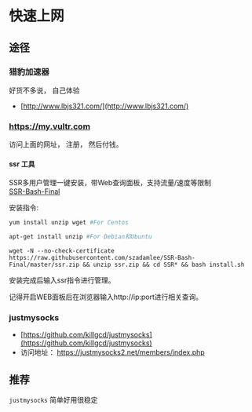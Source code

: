 # 快速上网

## 途径

### 猎豹加速器
好货不多说， 自己体验             
- [http://www.lbjs321.com/](http://www.lbjs321.com/)



### https://my.vultr.com 
访问上面的网址， 注册， 然后付钱。 

#### ssr 工具

SSR多用户管理一键安装，带Web查询面板，支持流量/速度等限制                        
[SSR-Bash-Final](https://github.com/szadamlee/SSR-Bash-Final)


安装指令:
```bash
yum install unzip wget #For Centos

apt-get install unzip #For Debian和Ubuntu
```

`wget -N --no-check-certificate https://raw.githubusercontent.com/szadamlee/SSR-Bash-Final/master/ssr.zip && unzip ssr.zip && cd SSR* && bash install.sh`

安装完成后输入ssr指令进行管理。

记得开启WEB面板后在浏览器输入http://ip:port进行相关查询。


### justmysocks
- [https://github.com/killgcd/justmysocks](https://github.com/killgcd/justmysocks)
- 访问地址： https://justmysocks2.net/members/index.php

## 推荐
`justmysocks` 简单好用很稳定

